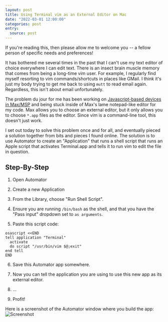 ```yaml
---
layout: post
title: Using Terminal vim as an External Editor on Mac
date: "2022-03-01 12:00:00"
categories: post
entry:
  source: post
---
```


If you're reading this, then please allow me to welcome you -- a fellow person of specific needs and preferences!

It has bothered me several times in the past that I can't use my text editor of choice everywhere I can edit text. There is an insect brain muscle memory that comes from being a long-time vim user. For example, I regularly find myself resorting to vim commands/shortcuts in places like GMail. I think it's just my body trying to get me back to using `mutt` to read email again. Regardless, this isn't about email unfortunately.

The problem du jour for me has been working on [Javascript-based devices in Max/MSP](https://github.com/zsteinkamp/m4l-zs-Knobbler3) and being stuck inside of Max's lame notepad-like editor for my code. Max allows you to choose an external editor, but it only allows you to choose `*.app` files as the editor. Since vim is a command-line tool, this doesn't just work.

I set out today to solve this problem once and for all, and eventually pieced a solution together from bits and pieces I found online. The solution is to use Automator to create an "Application" that runs a shell script that runs an Apple script that activates Terminal.app and tells it to run vim to edit the file in question.

## Step-By-Step

1. Open Automator

2. Create a new Application

3. From the Library, choose "Run Shell Script".

4. Ensure you are running `/bin/bash` as the shell, and that you have the "Pass input" dropdown set to `as arguments`.

5. Paste this script code:

```
osascript <<END
tell application "Terminal"
  activate
  do script "/usr/bin/vim $@;exit"
end tell
END
```

6. Save this Automator app somewhere.

7. Now you can tell the application you are using to use this new app as its external editor.

8. ...

9. Profit!

Here is a screenshot of the Automator window where you build the app:
![Screenshot](/images/automator-vim.png)
